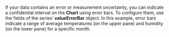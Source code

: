 If&nbsp;your data contains an&nbsp;error or&nbsp;measurement uncertainty, you can indicate a&nbsp;confidential interval on&nbsp;the **Chart** using error bars. To&nbsp;configure them, use the fields of&nbsp;the series&rsquo; **valueErrorBar** object. In&nbsp;this example, error bars indicate a&nbsp;range of&nbsp;average temperatures (on&nbsp;the upper pane) and humidity (on&nbsp;the lower pane) for a&nbsp;specific month.